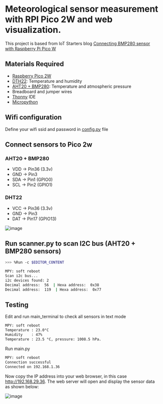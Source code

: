 # Meteorological sensor measurement with RPI Pico 2W and web visualization.

This project is based from IoT Starters blog [Connecting BMP280 sensor with Raspberry Pi Pico W](https://iotstarters.com/connecting-bmp280-sensor-with-raspberry-pi-pico-w/)

## Materials Required
  
- [Raspberry Pico 2W](https://www.raspberrypi.com/products/raspberry-pi-pico-2/) 
- [DTH22](https://fr.aliexpress.com/item/32759901711.html?spm=a2g0o.order_list.order_list_main.61.1ab05e5bBsdUCw&gatewayAdapt=glo2fra): Temperature and humidity
- [AHT20 + BMP280](https://fr.aliexpress.com/item/1005008139283157.html?spm=a2g0o.order_list.order_list_main.66.1ab05e5bBsdUCw&gatewayAdapt=glo2fra): Temperature and atmospheric pressure
- Breadboard and jumper wires
- [Thonny](https://thonny.org/) IDE
- [Micropython](https://micropython.org/download/RPI_PICO2_W/)

## Wifi configuration

Define your wifi ssid and password in [config.py](https://github.com/jgrelet/weather_web_sensors/blob/main/config.py) file

## Connect sensors to Pico 2w

### AHT20 + BMP280 

- VDD -> Pin36  (3.3v)
- GND -> Pin3
- SDA -> Pin1 (GPIO0)
- SCL -> Pin2 (GPIO1)

### DHT22

- VCC -> Pin36  (3.3v)
- GND -> Pin3
- DAT -> Pin17 (GPIO13)

![image](https://github.com/user-attachments/assets/dd9a2923-c1ae-4107-bdb5-fe882f0aea93)


## Run scanner.py to scan I2C bus (AHT20 + BMP280 sensors)

``` bash
>>> %Run -c $EDITOR_CONTENT

MPY: soft reboot
Scan i2c bus...
i2c devices found: 2
Decimal address:  56  | Hexa address:  0x38
Decimal address:  119  | Hexa address:  0x77
```

## Testing
Edit and run main_terminal to check all sensors in text mode
``` bash
MPY: soft reboot
Temperature : 23.0°C
Humidity    : 47%
Temperature : 23.5 °C, pressure: 1008.5 hPa.
```
Run main.py 

``` bash
MPY: soft reboot
Connection successful
Connected on 192.168.1.36
```
Now copy the IP address into your web browser, in this case http://192.168.29.36. The web server will open and display the sensor data as shown below:

![image](https://github.com/user-attachments/assets/a4a947ea-ab98-41d5-9230-b89f77d2cbc8)



